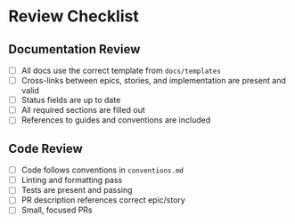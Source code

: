 # Review Checklist

## Documentation Review

- [ ] All docs use the correct template from `docs/templates`
- [ ] Cross-links between epics, stories, and implementation are present and valid
- [ ] Status fields are up to date
- [ ] All required sections are filled out
- [ ] References to guides and conventions are included

## Code Review

- [ ] Code follows conventions in `conventions.md`
- [ ] Linting and formatting pass
- [ ] Tests are present and passing
- [ ] PR description references correct epic/story
- [ ] Small, focused PRs
